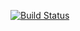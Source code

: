 
[![Build Status](https://travis-ci.org/DhineshrajaMurugesan/springboot-using-builder-class.svg?branch=master)](https://travis-ci.org/DhineshrajaMurugesan/springboot-using-builder-class)